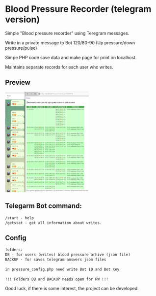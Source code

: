 # Blood Pressure Recorder (telegram version)
Simple "Blood pressure recorder" using Teregram messages.

Write in a private message to Bot 120/80-90 (Up pressure/down pressure/pulse)

Simpe PHP code save data and make page for print on localhost.

Maintains separate records for each user who writes.

## Preview 
![Preview](./preview.png)

## Telegarm Bot command:
```
/start - help
/getstat - get all information about writes.
```
## Config
```
folders:
DB - for users (writes) blood pressure arhive (json file)
BACKUP - for saves telegram answers json files

in pressure_config.php need write Bot ID and Bot Key 

!!! Folders DB and BACKUP needs open for RW !!!
```


Good luck, if there is some interest, the project can be developed.
